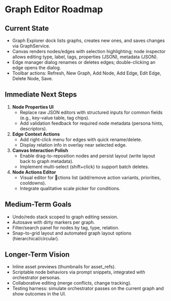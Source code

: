 # Graph Editor Roadmap

## Current State
- Graph Explorer dock lists graphs, creates new ones, and saves changes via GraphService.
- Canvas renders nodes/edges with selection highlighting; node inspector allows editing type, label, tags, properties (JSON), metadata (JSON).
- Edge manager dialog renames or deletes edges; double-clicking an edge opens the dialog.
- Toolbar actions: Refresh, New Graph, Add Node, Add Edge, Edit Edge, Delete Node, Save.

## Immediate Next Steps
1. **Node Properties UI**
   - Replace raw JSON editors with structured inputs for common fields (e.g., key-value table, tag chips).
   - Add validation feedback for required node metadata (persona hints, descriptors).
2. **Edge Context Actions**
   - Add right-click menu for edges with quick rename/delete.
   - Display relation info in overlay near selected edge.
3. **Canvas Interaction Polish**
   - Enable drag-to-reposition nodes and persist layout (write layout back to graph metadata).
   - Implement multi-select (shift+click) to support batch deletes.
4. **Node Actions Editor**
   - Visual editor for ctions list (add/remove action variants, priorities, cooldowns).
   - Integrate qualitative scale picker for conditions.

## Medium-Term Goals
- Undo/redo stack scoped to graph editing session.
- Autosave with dirty markers per graph.
- Filter/search panel for nodes by tag, type, relation.
- Snap-to-grid layout and automated graph layout options (hierarchical/circular).

## Longer-Term Vision
- Inline asset previews (thumbnails for asset_refs).
- Scriptable node behaviors via prompt snippets, integrated with orchestrator personas.
- Collaborative editing (merge conflicts, change tracking).
- Testing harness: simulate orchestrator passes on the current graph and show outcomes in the UI.

